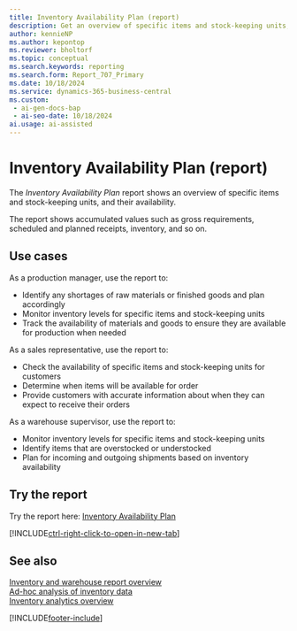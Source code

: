 ```yaml
---
title: Inventory Availability Plan (report)
description: Get an overview of specific items and stock-keeping units, and their availability.
author: kennieNP
ms.author: kepontop
ms.reviewer: bholtorf
ms.topic: conceptual
ms.search.keywords: reporting
ms.search.form: Report_707_Primary
ms.date: 10/18/2024
ms.service: dynamics-365-business-central
ms.custom:
 - ai-gen-docs-bap
 - ai-seo-date: 10/18/2024
ai.usage: ai-assisted
---
```


# Inventory Availability Plan (report)

The *Inventory Availability Plan* report shows an overview of specific items and stock-keeping units, and their availability. 

The report shows accumulated values such as gross requirements, scheduled and planned receipts, inventory, and so on.


## Use cases

<!-- 
Prompt

Below is a report in an ERP system. Provide 3-4 use cases for different personas working with inventory.
Format like this:    
  
As a <persona>, use the report to    
* use case 1  
* use case 2    

Do not capitalize the persona names. 

## Report name
Inventory Availability Plan

### What the report does
The *Inventory Availability Plan* report shows an overview of specific items and stock-keeping units, and their availability. 

The report shows accumulated values such as gross requirements, scheduled and planned receipts, inventory, and so on.

### Use cases
This helps businesses plan and manage their inventory more effectively by providing insights into when items will be available and when they might need to reorder.

Please include your data sources and URLs

-->

As a production manager, use the report to:
* Identify any shortages of raw materials or finished goods and plan accordingly
* Monitor inventory levels for specific items and stock-keeping units
* Track the availability of materials and goods to ensure they are available for production when needed

As a sales representative, use the report to:
* Check the availability of specific items and stock-keeping units for customers
* Determine when items will be available for order
* Provide customers with accurate information about when they can expect to receive their orders

As a warehouse supervisor, use the report to:
* Monitor inventory levels for specific items and stock-keeping units
* Identify items that are overstocked or understocked
* Plan for incoming and outgoing shipments based on inventory availability


## Try the report

Try the report here: [Inventory Availability Plan](https://businesscentral.dynamics.com?report=707)

[!INCLUDE[ctrl-right-click-to-open-in-new-tab](../includes/ctrl-right-click-to-open-in-new-tab.md)]


## See also

[Inventory and warehouse report overview](../inventory-WMS-reports.md)   
[Ad-hoc analysis of inventory data](../ad-hoc-analysis-inventory.md)   
[Inventory analytics overview](../inventory-analytics-overview.md)  

[!INCLUDE[footer-include](../includes/footer-banner.md)]